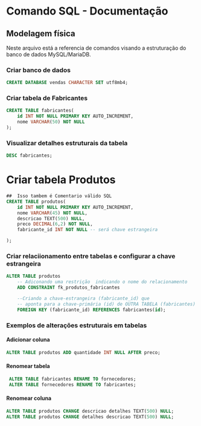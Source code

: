 # Comando SQL - Documentação  

## Modelagem física

Neste arquivo está a referencia de comandos visando a estruturação do banco de dados MySQL/MariaDB.

### Criar banco de dados

```sql
CREATE DATABASE vendas CHARACTER SET utf8mb4;
```

### Criar tabela de Fabricantes 

```sql
CREATE TABLE fabricantes(
    id INT NOT NULL PRIMARY KEY AUTO_INCREMENT,
    nome VARCHAR(50) NOT NULL
);
``` 

### Visualizar detalhes estruturais da tabela 

```sql 
DESC fabricantes;
``` 

# Criar tabela Produtos 

```sql  
##  Isso tambem é Comentario válido SQL
CREATE TABLE produtos(
    id INT NOT NULL PRIMARY KEY AUTO_INCREMENT,
    nome VARCHAR(45) NOT NULL, 
    descricao TEXT(500) NULL,
    preco DECIMAL(6,2) NOT NULL,
    fabricante_id INT NOT NULL -- será chave estrangeira

);
``` 

### Criar relaciionamento entre tabelas e configurar a chave estrangeira 


```sql
ALTER TABLE produtos 
    -- Adiconando uma restrição  indicando o nome do relacionamento
    ADD CONSTRAINT fk_produtos_fabricantes 

    --Criando a chave-estrangeira (fabricante_id) que 
    -- aponta para a chave-primária (id) de OUTRA TABELA (fabricantes)
    FOREIGN KEY (fabricante_id) REFERENCES fabricantes(id); 
``` 

### Exemplos de alterações estruturais em tabelas 


#### Adicionar coluna 

```sql
ALTER TABLE produtos ADD quantidade INT NULL AFTER preco;  
``` 

#### Renomear tabela  

```sql 
 ALTER TABLE fabricantes RENAME TO fornecedores; 
 ALTER TABLE fornecedores RENAME TO fabricantes;
``` 

#### Renomear coluna

```sql 
ALTER TABLE produtos CHANGE descricao detalhes TEXT(500) NULL; 
ALTER TABLE produtos CHANGE detalhes descricao TEXT(500) NULL;
```
 
